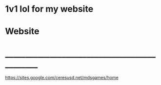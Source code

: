 # 1v1 lol for my website

# Website
# _____________________________________________
https://sites.google.com/ceresusd.net/mdsgames/home
